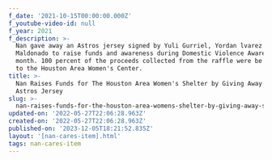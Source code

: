 ```yaml
---
f_date: '2021-10-15T00:00:00.000Z'
f_youtube-video-id: null
f_year: 2021
f_description: >-
  Nan gave away an Astros jersey signed by Yuli Gurriel, Yordan lvarez and Martn
  Maldonado to raise funds and awareness during Domestic Violence Awareness
  month. 100 percent of the proceeds collected from the raffle were be donated
  to the Houston Area Women's Center.
title: >-
  Nan Raises Funds for The Houston Area Women's Shelter by Giving Away Signed
  Astros Jersey
slug: >-
  nan-raises-funds-for-the-houston-area-womens-shelter-by-giving-away-signed-astros-jersey
updated-on: '2022-05-27T22:06:28.963Z'
created-on: '2022-05-27T22:06:28.963Z'
published-on: '2023-12-05T18:21:52.835Z'
layout: '[nan-cares-item].html'
tags: nan-cares-item
---
```




